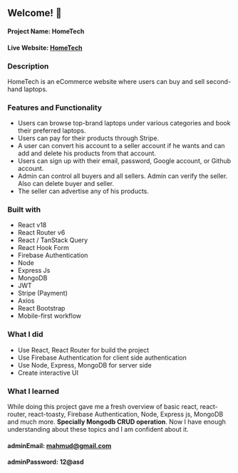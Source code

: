 ## Welcome! 👋

#### Project Name: HomeTech

#### Live Website: <a href="https://hometech-be5e9.web.app/">HomeTech</a>

### Description

HomeTech is an eCommerce website where users can buy and sell second-hand laptops.

### Features and Functionality

<ul>
<li>Users can browse top-brand laptops under various categories and book their preferred laptops.</li>
<li>Users can pay for their products through Stripe.</li>
<li> A user can convert his account to a seller account if he wants and can add and delete his products from that account. </li> 
<li> Users can sign up with their email, password, Google account, or Github account.</li>
<li> Admin can control all buyers and all sellers. Admin can verify the seller. Also can delete buyer and seller. </li>
<li>The seller can advertise any of his products.</li>
</ul>

### Built with

- React v18
- React Router v6
- React / TanStack Query
- React Hook Form
- Firebase Authentication
- Node
- Express Js
- MongoDB
- JWT
- Stripe (Payment)
- Axios
- React Bootstrap
- Mobile-first workflow

### What I did

<ul>
<li>Use React, React Router for build the project </li>
<li> Use Firebase Authentication for client side authentication</li>
<li> Use Node, Express, MongoDB for server side </li>
<li> Create interactive UI </li>
</ul>

### What I learned

While doing this project gave me a fresh overview of basic react, react-router, react-toasty, Firebase Authentication, Node, Express js, MongoDB and much more. <strong> Specially Mongodb CRUD operation</strong>. Now I have enough understanding about these topics and I am confident about it.

#### adminEmail: mahmud@gmail.com

#### adminPassword: 12@asd
